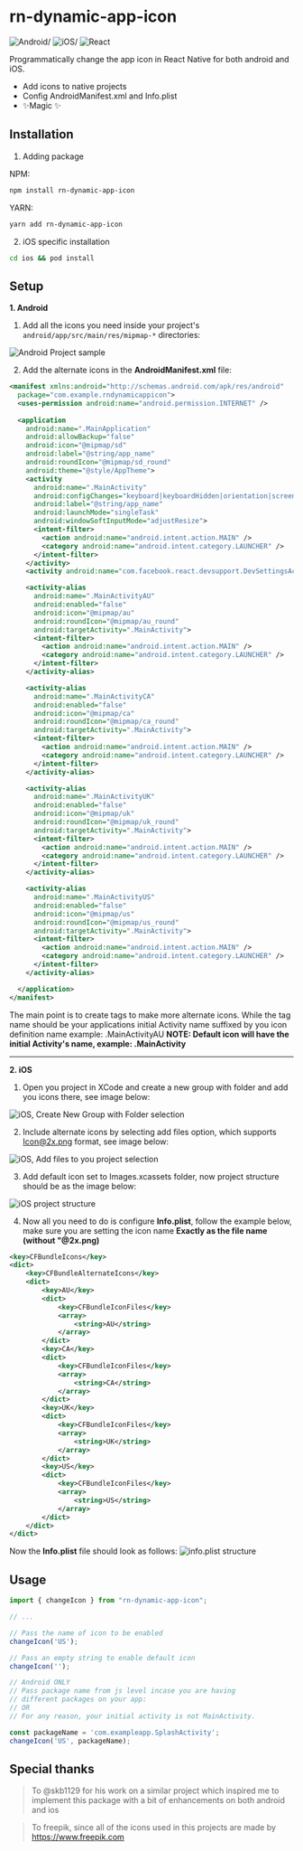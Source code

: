 # rn-dynamic-app-icon

![Android/](https://cdn-icons-png.flaticon.com/32/226/226770.png) ![iOS/](https://cdn-icons-png.flaticon.com/32/731/731985.png) ![React](https://cdn-icons-png.flaticon.com/32/1126/1126012.png)


Programmatically change the app icon in React Native for both android and iOS.

- Add icons to native projects
- Config AndroidManifest.xml and Info.plist
- ✨Magic ✨

## Installation
1. Adding package

NPM:
```sh
npm install rn-dynamic-app-icon
```
YARN:
```sh
yarn add rn-dynamic-app-icon
```
2. iOS specific installation
```sh
cd ios && pod install
```

## Setup
**1. Android**
1. Add all the icons you need inside your project's `android/app/src/main/res/mipmap-*` directories:

![Android Project sample](images/Android_Project.png)

2. Add the alternate icons in the **AndroidManifest.xml** file:

```xml
<manifest xmlns:android="http://schemas.android.com/apk/res/android"
  package="com.example.rndynamicappicon">
  <uses-permission android:name="android.permission.INTERNET" />
  
  <application
    android:name=".MainApplication"
    android:allowBackup="false"
    android:icon="@mipmap/sd"
    android:label="@string/app_name"
    android:roundIcon="@mipmap/sd_round"
    android:theme="@style/AppTheme">
    <activity
      android:name=".MainActivity"
      android:configChanges="keyboard|keyboardHidden|orientation|screenSize|uiMode"
      android:label="@string/app_name"
      android:launchMode="singleTask"
      android:windowSoftInputMode="adjustResize">
      <intent-filter>
        <action android:name="android.intent.action.MAIN" />
        <category android:name="android.intent.category.LAUNCHER" />
      </intent-filter>
    </activity>
    <activity android:name="com.facebook.react.devsupport.DevSettingsActivity" />

    <activity-alias
      android:name=".MainActivityAU"
      android:enabled="false"
      android:icon="@mipmap/au"
      android:roundIcon="@mipmap/au_round"
      android:targetActivity=".MainActivity">
      <intent-filter>
        <action android:name="android.intent.action.MAIN" />
        <category android:name="android.intent.category.LAUNCHER" />
      </intent-filter>
    </activity-alias>

    <activity-alias
      android:name=".MainActivityCA"
      android:enabled="false"
      android:icon="@mipmap/ca"
      android:roundIcon="@mipmap/ca_round"
      android:targetActivity=".MainActivity">
      <intent-filter>
        <action android:name="android.intent.action.MAIN" />
        <category android:name="android.intent.category.LAUNCHER" />
      </intent-filter>
    </activity-alias>

    <activity-alias
      android:name=".MainActivityUK"
      android:enabled="false"
      android:icon="@mipmap/uk"
      android:roundIcon="@mipmap/uk_round"
      android:targetActivity=".MainActivity">
      <intent-filter>
        <action android:name="android.intent.action.MAIN" />
        <category android:name="android.intent.category.LAUNCHER" />
      </intent-filter>
    </activity-alias>

    <activity-alias
      android:name=".MainActivityUS"
      android:enabled="false"
      android:icon="@mipmap/us"
      android:roundIcon="@mipmap/us_round"
      android:targetActivity=".MainActivity">
      <intent-filter>
        <action android:name="android.intent.action.MAIN" />
        <category android:name="android.intent.category.LAUNCHER" />
      </intent-filter>
    </activity-alias>

  </application>
</manifest>
```
The main point is to create <activity-alias> tags to make more alternate icons. While the tag name should be your applications initial Activity name suffixed by you icon definition name example: .MainActivityAU 
**NOTE: Default icon will have the initial Activity's name, example: .MainActivity**


---
**2. iOS**
1. Open you project in XCode and create a new group with folder and add you icons there, see image below:

![iOS, Create New Group with Folder selection](images/Create_New_Group_with_Folder.png)

2. Include alternate icons by selecting add files option, which supports Icon@2x.png format, see image below:

![iOS, Add files to you project selection](images/Add_files_to_you_project.png)

3. Add default icon set to Images.xcassets folder, now project structure should be as the image below:

![iOS project structure](images/ios_project_structure.png)

4. Now all you need to do is configure **Info.plist**, follow the example below, make sure you are setting the icon name **Exactly as the file name (without "@2x.png)**
```xml
<key>CFBundleIcons</key>
<dict>
	<key>CFBundleAlternateIcons</key>
	<dict>
		<key>AU</key>
		<dict>
			<key>CFBundleIconFiles</key>
			<array>
				<string>AU</string>
			</array>
		</dict>
		<key>CA</key>
		<dict>
		    <key>CFBundleIconFiles</key>
			<array>
				<string>CA</string>
			</array>
		</dict>
		<key>UK</key>
		<dict>
			<key>CFBundleIconFiles</key>
			<array>
				<string>UK</string>
			</array>
		</dict>
		<key>US</key>
		<dict>
			<key>CFBundleIconFiles</key>
			<array>
				<string>US</string>
			</array>
		</dict>
	</dict>
</dict>
```
Now the **Info.plist** file should look as follows:
![info.plist structure](images/info_plist_structure.png)

## Usage
```js
import { changeIcon } from "rn-dynamic-app-icon";

// ...

// Pass the name of icon to be enabled
changeIcon('US');

// Pass an empty string to enable default icon
changeIcon('');

// Android ONLY
// Pass package name from js level incase you are having 
// different packages on your app:
// OR
// For any reason, your initial activity is not MainActivity.

const packageName = 'com.exampleapp.SplashActivity';
changeIcon('US', packageName);

```


## Special thanks
> To @skb1129 for his work on a similar project which inspired me to implement this package with a bit of enhancements on both android and ios

> To freepik, since all of the icons used in this projects are made by https://www.freepik.com

